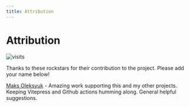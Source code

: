 ```yaml
---
title: Attribution
---
```


# Attribution

![visits](https://visit-counter.vercel.app/counter.png?page=https%3A%2F%2Fselwynpolit.github.io%2Fdemo2%2Fattribution&s=16&c=030303&bg=00000000&no=5&ff=electrolize&tb=&ta=+Views)

Thanks to these rockstars for their contribution to the project. Please add your name below!

[Maks Oleksyuk](https://github.com/maks-oleksyuk) - Amazing work supporting this and my other projects. Keeping Vitepress and Github actions humming along. General helpful suggestions.
